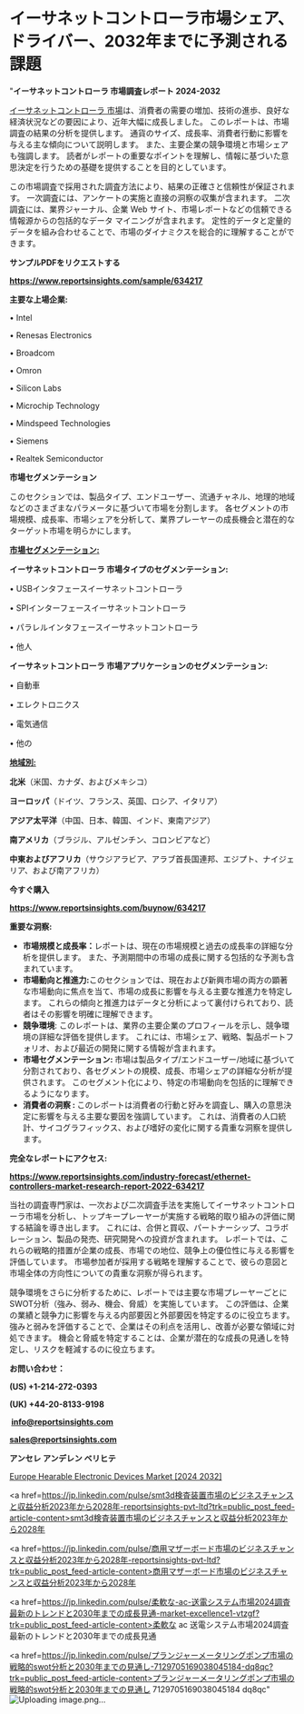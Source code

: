 # イーサネットコントローラ市場シェア、ドライバー、2032年までに予測される課題

"<strong>イーサネットコントローラ 市場調査レポート 2024-2032</strong>

<a href=https://www.reportsinsights.com/sample/634217>イーサネットコントローラ 市場</a>は、消費者の需要の増加、技術の進歩、良好な経済状況などの要因により、近年大幅に成長しました。 このレポートは、市場調査の結果の分析を提供します。 通貨のサイズ、成長率、消費者行動に影響を与える主な傾向について説明します。 また、主要企業の競争環境と市場シェアも強調します。 読者がレポートの重要なポイントを理解し、情報に基づいた意思決定を行うための基礎を提供することを目的としています。

この市場調査で採用された調査方法により、結果の正確さと信頼性が保証されます。 一次調査には、アンケートの実施と直接の洞察の収集が含まれます。 二次調査には、業界ジャーナル、企業 Web サイト、市場レポートなどの信頼できる情報源からの包括的なデータ マイニングが含まれます。 定性的データと定量的データを組み合わせることで、市場のダイナミクスを総合的に理解することができます。

<strong><b>サンプルPDFをリクエストする</b></strong>

<a href=https://www.reportsinsights.com/sample/634217><strong><u>https://www.reportsinsights.com/sample/634217</u></strong></a>

<strong>主要な上場企業:</strong>

• Intel 

• Renesas Electronics 

• Broadcom 

• Omron 

• Silicon Labs 

• Microchip Technology 

• Mindspeed Technologies 

• Siemens 

• Realtek Semiconductor

<strong>市場セグメンテーション</strong>

このセクションでは、製品タイプ、エンドユーザー、流通チャネル、地理的地域などのさまざまなパラメータに基づいて市場を分割します。 各セグメントの市場規模、成長率、市場シェアを分析して、業界プレーヤーの成長機会と潜在的なターゲット市場を明らかにします。

<strong><u>市場セグメンテーション</u></strong><strong><u>:</u></strong>

<strong>イーサネットコントローラ 市場タイプのセグメンテーション:</strong>

• USBインタフェースイーサネットコントローラ

• SPIインターフェースイーサネットコントローラ

• パラレルインタフェースイーサネットコントローラ

• 他人

<strong>イーサネットコントローラ 市場アプリケーションのセグメンテーション:</strong>

• 自動車

• エレクトロニクス

• 電気通信

• 他の

<strong><u>地域別</u></strong><strong><u>:</u></strong>

<strong>北米</strong>（米国、カナダ、およびメキシコ）

<strong>ヨーロッパ</strong>（ドイツ、フランス、英国、ロシア、イタリア）

<strong>アジア太平洋</strong>（中国、日本、韓国、インド、東南アジア）

<strong>南アメリカ</strong>（ブラジル、アルゼンチン、コロンビアなど）

<strong>中東およびアフリカ</strong>（サウジアラビア、アラブ首長国連邦、エジプト、ナイジェリア、および南アフリカ）

<strong>今すぐ購入</strong>

<a href=https://www.reportsinsights.com/buynow/634217><strong><u>https://www.reportsinsights.com/buynow/634217</u></strong></a>

<strong>重要な洞察:</strong>
<ul>
  <li><strong>市場規模と成長率：</strong>レポートは、現在の市場規模と過去の成長率の詳細な分析を提供します。 また、予測期間中の市場の成長に関する包括的な予測も含まれています。</li>
  <li><strong>市場動向と推進力:</strong>このセクションでは、現在および新興市場の両方の顕著な市場動向に焦点を当て、市場の成長に影響を与える主要な推進力を特定します。 これらの傾向と推進力はデータと分析によって裏付けられており、読者はその影響を明確に理解できます。</li>
  <li><strong>競争環境</strong>: このレポートは、業界の主要企業のプロフィールを示し、競争環境の詳細な評価を提供します。 これには、市場シェア、戦略、製品ポートフォリオ、および最近の開発に関する情報が含まれます。</li>
  <li><strong>市場セグメンテーション: </strong>市場は製品タイプ/エンドユーザー/地域に基づいて分割されており、各セグメントの規模、成長、市場シェアの詳細な分析が提供されます。 このセグメント化により、特定の市場動向を包括的に理解できるようになります。</li>
  <li><strong>消費者の洞察 : </strong>このレポートは消費者の行動と好みを調査し、購入の意思決定に影響を与える主要な要因を強調しています。 これは、消費者の人口統計、サイコグラフィックス、および嗜好の変化に関する貴重な洞察を提供します。</li>
</ul>
<strong>完全なレポートにアクセス:</strong>

<a href=https://www.reportsinsights.com/industry-forecast/ethernet-controllers-market-research-report-2022-634217><strong><u><b>https://www.reportsinsights.com/industry-forecast/ethernet-controllers-market-research-report-2022-634217</b></u></strong></a>

当社の調査専門家は、一次および二次調査手法を実施してイーサネットコントローラ市場を分析し、トップキープレーヤーが実施する戦略的取り組みの評価に関する結論を導き出します。 これには、合併と買収、パートナーシップ、コラボレーション、製品の発売、研究開発への投資が含まれます。 レポートでは、これらの戦略的措置が企業の成長、市場での地位、競争上の優位性に与える影響を評価しています。 市場参加者が採用する戦略を理解することで、彼らの意図と市場全体の方向性についての貴重な洞察が得られます。

競争環境をさらに分析するために、レポートでは主要な市場プレーヤーごとにSWOT分析（強み、弱み、機会、脅威）を実施しています。 この評価は、企業の業績と競争力に影響を与える内部要因と外部要因を特定するのに役立ちます。 強みと弱みを評価することで、企業はその利点を活用し、改善が必要な領域に対処できます。 機会と脅威を特定することは、企業が潜在的な成長の見通しを特定し、リスクを軽減するのに役立ちます。

<strong>お問い合わせ：</strong>

<strong>(US) +1-214-272-0393</strong>

<strong>(UK) +44-20-8133-9198</strong>

<strong> </strong><a href=info@reportsinsights.com><strong><u>info@reportsinsights.com</u></strong></a>

<a href=sales@reportsinsights.com><strong><u>sales@reportsinsights.com</u></strong></a>

<strong>アンセレ アンデレン ベリヒテ</strong>

<a href=https://www.linkedin.com/pulse/europe-hearable-electronic-devices-market-uk1df/>Europe Hearable Electronic Devices Market [2024 2032]</a>

<a href=https://jp.linkedin.com/pulse/smt3d検査装置市場のビジネスチャンスと収益分析2023年から2028年-reportsinsights-pvt-ltd?trk=public_post_feed-article-content>smt3d検査装置市場のビジネスチャンスと収益分析2023年から2028年</a>

<a href=https://jp.linkedin.com/pulse/商用マザーボード市場のビジネスチャンスと収益分析2023年から2028年-reportsinsights-pvt-ltd?trk=public_post_feed-article-content>商用マザーボード市場のビジネスチャンスと収益分析2023年から2028年</a>

<a href=https://jp.linkedin.com/pulse/柔軟な-ac-送電システム市場2024調査最新のトレンドと2030年までの成長見通-market-excellence1-vtzgf?trk=public_post_feed-article-content>柔軟な ac 送電システム市場2024調査最新のトレンドと2030年までの成長見通</a>

<a href=https://jp.linkedin.com/pulse/プランジャーメータリングポンプ市場の戦略的swot分析と2030年までの見通し-7129705169038045184-dq8qc?trk=public_post_feed-article-content>プランジャーメータリングポンプ市場の戦略的swot分析と2030年までの見通し 7129705169038045184 dq8qc</a>"
![Uploading image.png…]()
